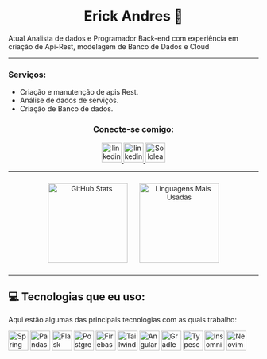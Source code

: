 <h1 align="center">Erick Andres &#128123;</h1>

<p>Atual Analista de dados e Programador Back-end com experiência em criação de Api-Rest, modelagem de Banco de Dados e Cloud</p>

---
### Serviços:
- Criação e manutenção de apis Rest.
- Análise de dados de serviços.
- Criação de Banco de dados.

<div align="center">

<h3>Conecte-se comigo:</h3>

<a href="https://www.linkedin.com/in/erick-aaooii/">
  <img src="https://github.com/user-attachments/assets/476a7cf5-edfc-4197-ad85-2de76e7d5e8f" alt="linkedin" width="40">
</a>


<a href="https://www.instagram.com/erick_aaooii/">
  <img src="https://github.com/user-attachments/assets/89eb53eb-0ac5-46d2-8975-301bc222cb79" alt="linkedin" width="40"> 
</a>


<a href="https://www.sololearn.com/pt/profile/31685044">
  <img src="https://user-images.githubusercontent.com/85949077/209679170-ea4545b5-727c-461b-a757-d1aac012b69b.png" alt="Sololearn" width="40">
</a>

</div>

---

<div style="text-align: center;">
  <a href="https://github.com/Erick-aaooii/github-readme-stats" style="display: inline-block; margin: 10px;">
    <img height=160 src="https://github-readme-stats.vercel.app/api?username=Erick-aaooii&show_icons=true&theme=github_dark&hide_border=true" alt="GitHub Stats" />
  </a>
  <a href="https://github.com/Erick-aaooii/convoychat" style="display: inline-block; margin: 10px;">
    <img height=160 src="https://github-readme-stats.vercel.app/api/top-langs?username=Erick-aaooii&layout=compact&langs_count=8&card_width=320&theme=github_dark&hide_border=true" alt="Linguagens Mais Usadas" />
  </a>
</div>



---

## 💻 Tecnologias que eu uso:

<p>Aqui estão algumas das principais tecnologias com as quais trabalho:</p>
<div style="display: inline-block">
  <img align="center" alt="Spring Boot" src="https://github.com/user-attachments/assets/0760ab19-c767-48c5-a800-73c888dad201" width="40">
  <img align="center" alt="Pandas" src="https://github.com/user-attachments/assets/dbe15071-b685-4658-9b75-6e0e0125ff64" width="40">
  <img align="center" alt="Flask" src="https://github.com/user-attachments/assets/a707be78-9d2d-4893-acd2-82f9183012a5" width="40">
  <img align="center" alt="PostgreSQL" src="https://github.com/user-attachments/assets/8862c3a2-594c-4526-9623-eb5ecbea50ca" width="40">
  <img align="center" alt="Firebase" src="https://github.com/user-attachments/assets/993105f3-1376-474b-a70c-4fbbb8f5421d" width="40">
  <img align="center" alt="Tailwind CSS" src="https://github.com/user-attachments/assets/f9233651-ebe1-4c8f-a468-23a75c643ca8" width="40">
  <img align="center" alt="Angular" src="https://github.com/user-attachments/assets/43c5806e-2c72-4e7c-976b-0d6a91b758c0" width="40">
  <img align="center" alt="Gradle" src="https://github.com/user-attachments/assets/abd13d26-71ca-4572-9355-8c64de0d2038" width="40">
  <img align="center" alt="Typescript" src="https://github.com/user-attachments/assets/12e5b8c9-4b83-474d-9f08-b72c745032c9" width="40">
  <img align="center" alt="Insomnia" src="https://github.com/user-attachments/assets/1355c786-08fa-4758-8d4b-9de2e565ed19" width="40">
  <img align="center" alt="Neovim" src="https://github.com/user-attachments/assets/b9cb6141-fba4-4c4b-9932-451d88543ec5" width="40">

</div>
